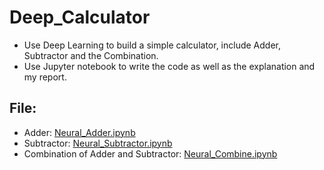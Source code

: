 # Deep_Calculator
- Use Deep Learning to build a simple calculator, include Adder, Subtractor and the Combination.
- Use Jupyter notebook to write the code as well as the explanation and my report.
## File:
- Adder: [Neural_Adder.ipynb](https://nbviewer.jupyter.org/github/b3326023/Deep_Calculator/blob/master/Neural_Adder.ipynb)
- Subtractor: [Neural_Subtractor.ipynb](https://nbviewer.jupyter.org/github/b3326023/Deep_Calculator/blob/master/Neural_Subtractor.ipynb)
- Combination of Adder and Subtractor: [Neural_Combine.ipynb](https://nbviewer.jupyter.org/github/b3326023/Deep_Calculator/blob/master/Neural_Combine.ipynb)
